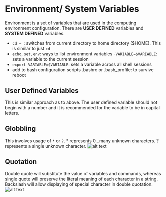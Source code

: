 # Environment/ System Variables
Environment is a set of variables that are used in the computing environment configuration. There are **USER DEFINED** variables and **SYSTEM DEFINED** variables.

- `cd ~ `: switches from current directory to home directory ($HOME). This is similar to just `cd`
- `echo`, `set`, `env`: ways to list environment variables
-`VARIABLE=$VARIABLE`: sets a variable to the current session
- `export VARIABLE=$VARIABLE`: sets a variable across all shell sessions
- add to bash configuration scripts .bashrc or .bash_profile: to survive reboot

## User Defined Variables
This is similar approach as to above. The user defined variable should not begin with a number and it is recommended for the variable to be in capital letters.


## Globbling
This involves usage of `*` or `?`. * represents 0...many unknown characters. ? represents a single unknown character.
![alt text](https://github.com/ziyenl/Linux/blob/master/linux/images/globbling.png "Globbling Example")

## Quotation
Double quote will substitute the value of variables and commands, whereas single quote will preserve the literal meaning of each character in a string.
Backslash will allow displaying of special character in double quotation.
![alt text](https://github.com/ziyenl/Linux/blob/master/linux/images/quote.png "Quote Example")
